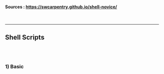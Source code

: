 
#### Sources : https://swcarpentry.github.io/shell-novice/
<br>

---
## __Shell Scripts__
<br>
<br>

### __1) Basic__
<br>